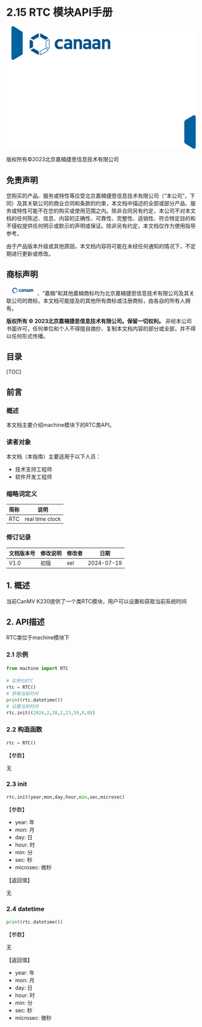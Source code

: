 # 2.15 RTC 模块API手册

![cover](../images/canaan-cover.png)

版权所有©2023北京嘉楠捷思信息技术有限公司

<div style="page-break-after:always"></div>

## 免责声明

您购买的产品、服务或特性等应受北京嘉楠捷思信息技术有限公司（“本公司”，下同）及其关联公司的商业合同和条款的约束，本文档中描述的全部或部分产品、服务或特性可能不在您的购买或使用范围之内。除非合同另有约定，本公司不对本文档的任何陈述、信息、内容的正确性、可靠性、完整性、适销性、符合特定目的和不侵权提供任何明示或默示的声明或保证。除非另有约定，本文档仅作为使用指导参考。

由于产品版本升级或其他原因，本文档内容将可能在未经任何通知的情况下，不定期进行更新或修改。

## 商标声明

![logo](../images/logo.png)、“嘉楠”和其他嘉楠商标均为北京嘉楠捷思信息技术有限公司及其关联公司的商标。本文档可能提及的其他所有商标或注册商标，由各自的所有人拥有。

**版权所有 © 2023北京嘉楠捷思信息技术有限公司。保留一切权利。**
非经本公司书面许可，任何单位和个人不得擅自摘抄、复制本文档内容的部分或全部，并不得以任何形式传播。

<div style="page-break-after:always"></div>

## 目录

[TOC]

## 前言

### 概述

本文档主要介绍machine模块下的RTC类API。

### 读者对象

本文档（本指南）主要适用于以下人员：

- 技术支持工程师
- 软件开发工程师

### 缩略词定义

| 简称 | 说明 |
| ---- | ---- |
| RTC  |  real time clock  |

### 修订记录

| 文档版本号 | 修改说明 | 修改者     | 日期       |
| ---------- | -------- | ---------- | ---------- |
| V1.0       | 初版     | xel      | 2024-07-19 |

## 1. 概述

当前CanMV K230提供了一个类RTC模块，用户可以设置和获取当前系统时间

## 2. API描述

RTC类位于machine模块下

### 2.1 示例

```python
from machine import RTC

# 实例化RTC
rtc = RTC()
# 获取当前时间
print(rtc.datetime())
# 设置当前时间
rtc.init((2024,2,28,2,23,59,0,0))
```

### 2.2 构造函数

```python
rtc = RTC()
```

【参数】

无

### 2.3 init

```python
rtc.init(year,mon,day,hour,min,sec,microsec)
```

【参数】

- year: 年
- mon: 月
- day: 日
- hour: 时
- min: 分
- sec: 秒
- microsec: 微秒

【返回值】

无

### 2.4 datetime

```python
print(rtc.datetime())
```

【参数】

无

【返回值】

- year: 年
- mon: 月
- day: 日
- hour: 时
- min: 分
- sec: 秒
- microsec: 微秒
